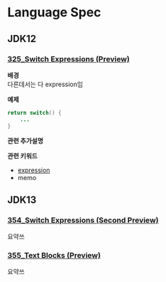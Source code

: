 # Language Spec

## JDK12

### [325_Switch Expressions (Preview)](https://openjdk.java.net/jeps/325)

**배경**<br>
다른데서는 다 expression임

**예제**<br>
```java
return switch() {
    ...
}
```

**관련 추가설명**


**관련 키워드**<br>
* [expression]()
* memo


## JDK13
### [354_Switch Expressions (Second Preview)](https://openjdk.java.net/jeps/354)

요약쓰

### [355_Text Blocks (Preview)](https://openjdk.java.net/jeps/355)

요약쓰